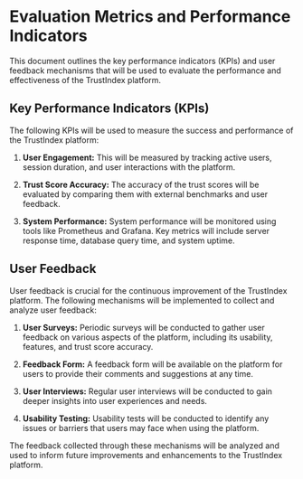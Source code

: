 # Evaluation Metrics and Performance Indicators

This document outlines the key performance indicators (KPIs) and user feedback mechanisms that will be used to evaluate the performance and effectiveness of the TrustIndex platform.

## Key Performance Indicators (KPIs)

The following KPIs will be used to measure the success and performance of the TrustIndex platform:

1. **User Engagement:** This will be measured by tracking active users, session duration, and user interactions with the platform.

2. **Trust Score Accuracy:** The accuracy of the trust scores will be evaluated by comparing them with external benchmarks and user feedback.

3. **System Performance:** System performance will be monitored using tools like Prometheus and Grafana. Key metrics will include server response time, database query time, and system uptime.

## User Feedback

User feedback is crucial for the continuous improvement of the TrustIndex platform. The following mechanisms will be implemented to collect and analyze user feedback:

1. **User Surveys:** Periodic surveys will be conducted to gather user feedback on various aspects of the platform, including its usability, features, and trust score accuracy.

2. **Feedback Form:** A feedback form will be available on the platform for users to provide their comments and suggestions at any time.

3. **User Interviews:** Regular user interviews will be conducted to gain deeper insights into user experiences and needs.

4. **Usability Testing:** Usability tests will be conducted to identify any issues or barriers that users may face when using the platform.

The feedback collected through these mechanisms will be analyzed and used to inform future improvements and enhancements to the TrustIndex platform.